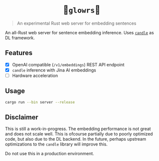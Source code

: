 <div align="center">

# 🚧`glowrs`🚧

</div>


> An experimental Rust web server for embedding sentences

An all-Rust web server for sentence embedding inference. Uses
[`candle`](https://github.com/huggingface/candle) as DL framework.

## Features

- [X] OpenAI compatible (`/v1/embeddings`) REST API endpoint
- [X] `candle` inference with Jina AI embeddings
- [ ] Hardware acceleration

## Usage

```bash
cargo run --bin server --release
```

## Disclaimer

This is still a work-in-progress. The embedding performance is not great and does not scale well. This is ofcourse partially
due to poorly optimized code, but also due to the DL backend. In the future, perhaps upstream
optimizations to the `candle` library will improve this. 

Do not use this in a production environment. 